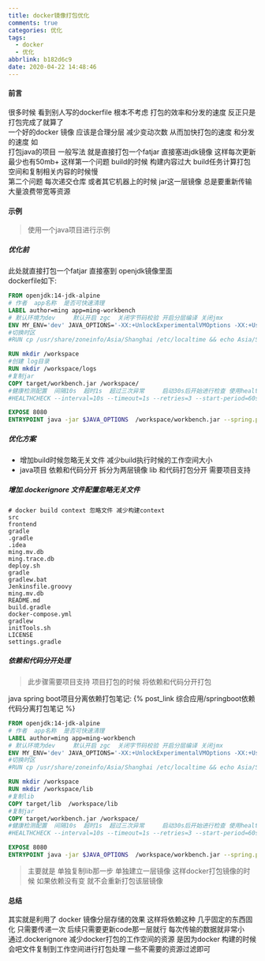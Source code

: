 ```yaml
---
title: docker镜像打包优化
comments: true
categories: 优化
tags:
  - docker
  - 优化
abbrlink: b182d6c9
date: 2020-04-22 14:48:46
---
```

#### 前言
很多时候 看到别人写的dockerfile 根本不考虑 打包的效率和分发的速度 
反正只是打包完成了就算了  
一个好的docker 镜像 应该是合理分层 减少变动次数 从而加快打包的速度 和分发的速度
如   
打包java的项目 一般写法 就是直接打包一个fatjar 直接塞进jdk镜像
这样每次更新最少也有50mb+
这样第一个问题 build的时候 构建内容过大 build任务计算打包空间和复制相关内容的时候慢   
第二个问题 每次递交仓库 或者其它机器上的时候 jar这一层镜像 总是要重新传输 大量浪费带宽等资源

#### 示例
> 使用一个java项目进行示例 
##### 优化前
此处就直接打包一个fatjar 直接塞到 openjdk镜像里面  
dockerfile如下:
```dockerfile
FROM openjdk:14-jdk-alpine
# 作者  app名称  是否可快速清理
LABEL author=ming app=ming-workbench
# 默认环境为dev     默认开启 zgc  关闭字节码校验 开启分层编译 关闭jmx
ENV MY_ENV='dev' JAVA_OPTIONS='-XX:+UnlockExperimentalVMOptions -XX:+UseZGC    -XX:TieredStopAtLevel=1 -Dspring.jmx.enabled=false   '
#切换时区
#RUN cp /usr/share/zoneinfo/Asia/Shanghai /etc/localtime && echo Asia/Shanghai > /etc/timezone

RUN mkdir /workspace
#创建 log目录
RUN mkdir /workspace/logs
#复制jar
COPY target/workbench.jar /workspace/
#健康检测配置  间隔10s  超时1s  超过三次异常     启动30s后开始进行检查 使用health.sh脚本检测
#HEALTHCHECK --interval=10s --timeout=1s --retries=3 --start-period=60s CMD /workspace/bin/health.sh

EXPOSE 8080
ENTRYPOINT java -jar $JAVA_OPTIONS  /workspace/workbench.jar --spring.profiles.active=$MY_ENV  --server.port=8080
```
##### 优化方案 
* 增加build时候忽略无关文件 减少build执行时候的工作空间大小 
* java项目 依赖和代码分开  拆分为两层镜像  lib 和代码打包分开  需要项目支持

##### 增加.dockerignore 文件配置忽略无关文件 
```text
# docker build context 忽略文件 减少构建context
src
frontend
gradle
.gradle
.idea
ming.mv.db
ming.trace.db
deploy.sh
gradle
gradlew.bat
Jenkinsfile.groovy
ming.mv.db
README.md
build.gradle
docker-compose.yml
gradlew
initTools.sh
LICENSE
settings.gradle
```
##### 依赖和代码分开处理 
> 此步骤需要项目支持  项目打包的时候 将依赖和代码分开打包 

java spring boot项目分离依赖打包笔记: {% post_link 综合应用/springboot依赖代码分离打包笔记 %}


```dockerfile
FROM openjdk:14-jdk-alpine
# 作者  app名称  是否可快速清理
LABEL author=ming app=ming-workbench
# 默认环境为dev     默认开启 zgc  关闭字节码校验 开启分层编译 关闭jmx
ENV MY_ENV='dev' JAVA_OPTIONS='-XX:+UnlockExperimentalVMOptions -XX:+UseZGC    -XX:TieredStopAtLevel=1 -Dspring.jmx.enabled=false   '
#切换时区
#RUN cp /usr/share/zoneinfo/Asia/Shanghai /etc/localtime && echo Asia/Shanghai > /etc/timezone

RUN mkdir /workspace
RUN mkdir /workspace/lib
#复制lib
COPY target/lib  /workspace/lib
#复制jar
COPY target/workbench.jar /workspace/
#健康检测配置  间隔10s  超时1s  超过三次异常     启动30s后开始进行检查 使用health.sh脚本检测
#HEALTHCHECK --interval=10s --timeout=1s --retries=3 --start-period=60s CMD /workspace/bin/health.sh

EXPOSE 8080
ENTRYPOINT java -jar $JAVA_OPTIONS  /workspace/workbench.jar --spring.profiles.active=$MY_ENV  --server.port=8080

```

> 主要就是 单独复制lib那一步  单独建立一层镜像 这样docker打包镜像的时候 如果依赖没有变 就不会重新打包该层镜像 

#### 总结
其实就是利用了 docker 镜像分层存储的效果 这样将依赖这种 几乎固定的东西固化 只需要传递一次 后续只需要更新code那一层就行 每次传输的数据就非常小    
通过.dockerignore 减少docker打包的工作空间的资源  是因为docker 构建的时候 会吧文件复制到工作空间进行打包处理 一些不需要的资源过滤即可 